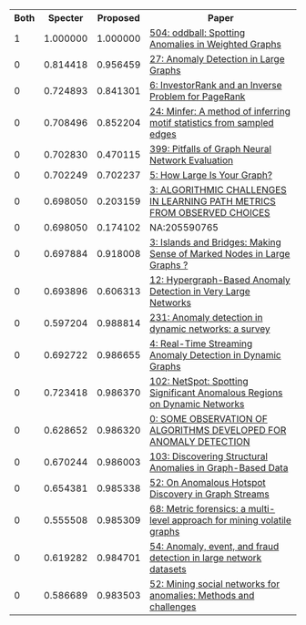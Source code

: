 <html><table><tr>
<th>Both</th>
<th>Specter</th>
<th>Proposed</th>
<th>Paper</th>
</tr>
<tr>
<td>1</td>
<td>1.000000</td>
<td>1.000000</td>
<td><a href="https://www.semanticscholar.org/paper/a8dc47e370b17371e57ad070e669360794473efe">504: oddball: Spotting Anomalies in Weighted Graphs</a></td>
</tr>
<tr>
<td>0</td>
<td>0.814418</td>
<td>0.956459</td>
<td><a href="https://www.semanticscholar.org/paper/953ea66f83c54169aefb028cc3ba87f132f99f18">27: Anomaly Detection in Large Graphs</a></td>
</tr>
<tr>
<td>0</td>
<td>0.724893</td>
<td>0.841301</td>
<td><a href="https://www.semanticscholar.org/paper/ad65d8fed7d4eabbba1b2e820af6f8ebe53e1116">6: InvestorRank and an Inverse Problem for PageRank</a></td>
</tr>
<tr>
<td>0</td>
<td>0.708496</td>
<td>0.852204</td>
<td><a href="https://www.semanticscholar.org/paper/8046cb11a5179660faeba55f4676b1aa74154aa5">24: Minfer: A method of inferring motif statistics from sampled edges</a></td>
</tr>
<tr>
<td>0</td>
<td>0.702830</td>
<td>0.470115</td>
<td><a href="https://www.semanticscholar.org/paper/c2d40522eaa5523d67a0de5e4098e7031fdccb3d">399: Pitfalls of Graph Neural Network Evaluation</a></td>
</tr>
<tr>
<td>0</td>
<td>0.702249</td>
<td>0.702237</td>
<td><a href="https://www.semanticscholar.org/paper/b5788f363dd8d9952dc795991fee48b7e0ab5fcd">5: How Large Is Your Graph?</a></td>
</tr>
<tr>
<td>0</td>
<td>0.698050</td>
<td>0.203159</td>
<td><a href="https://www.semanticscholar.org/paper/9236f4d7801f8c7b9ed00a62ca3b3c042a8398cb">3: ALGORITHMIC CHALLENGES IN LEARNING PATH METRICS FROM OBSERVED CHOICES</a></td>
</tr>
<tr>
<td>0</td>
<td>0.698050</td>
<td>0.174102</td>
<td>NA:205590765</td>
</tr>
<tr>
<td>0</td>
<td>0.697884</td>
<td>0.918008</td>
<td><a href="https://www.semanticscholar.org/paper/172d8267b852e3e7550534e3cf440b5cb571f9db">3: Islands and Bridges: Making Sense of Marked Nodes in Large Graphs ?</a></td>
</tr>
<tr>
<td>0</td>
<td>0.693896</td>
<td>0.606313</td>
<td><a href="https://www.semanticscholar.org/paper/9c1e2989931ac12863addbf98e5f2ba91f91e6d9">12: Hypergraph-Based Anomaly Detection in Very Large Networks</a></td>
</tr>
<tr>
<td>0</td>
<td>0.597204</td>
<td>0.988814</td>
<td><a href="https://www.semanticscholar.org/paper/23f9220e0ca8f2cb522c36d158ca88f043007c68">231: Anomaly detection in dynamic networks: a survey</a></td>
</tr>
<tr>
<td>0</td>
<td>0.692722</td>
<td>0.986655</td>
<td><a href="https://www.semanticscholar.org/paper/08ce7a41242d57e66f86bf7bd15ae6ed7f5a601b">4: Real-Time Streaming Anomaly Detection in Dynamic Graphs</a></td>
</tr>
<tr>
<td>0</td>
<td>0.723418</td>
<td>0.986370</td>
<td><a href="https://www.semanticscholar.org/paper/48a1f7810db6ec36b1ef415c80b91f47ab7407d4">102: NetSpot: Spotting Significant Anomalous Regions on Dynamic Networks</a></td>
</tr>
<tr>
<td>0</td>
<td>0.628652</td>
<td>0.986320</td>
<td><a href="https://www.semanticscholar.org/paper/6d704296e07222dada7c07fca787064522df40c9">0: SOME OBSERVATION OF ALGORITHMS DEVELOPED FOR ANOMALY DETECTION</a></td>
</tr>
<tr>
<td>0</td>
<td>0.670244</td>
<td>0.986003</td>
<td><a href="https://www.semanticscholar.org/paper/f58c8b321d60c45729f4817e58b8221fb5f2e55c">103: Discovering Structural Anomalies in Graph-Based Data</a></td>
</tr>
<tr>
<td>0</td>
<td>0.654381</td>
<td>0.985338</td>
<td><a href="https://www.semanticscholar.org/paper/3194e7ce4de72422966f27bf12eee3812da1dbf6">52: On Anomalous Hotspot Discovery in Graph Streams</a></td>
</tr>
<tr>
<td>0</td>
<td>0.555508</td>
<td>0.985309</td>
<td><a href="https://www.semanticscholar.org/paper/b2acef429ed5ef6acb50fbb11863887e86a82fb3">68: Metric forensics: a multi-level approach for mining volatile graphs</a></td>
</tr>
<tr>
<td>0</td>
<td>0.619282</td>
<td>0.984701</td>
<td><a href="https://www.semanticscholar.org/paper/a520e1ec9cea03e125af46c53f9aea2df9848979">54: Anomaly, event, and fraud detection in large network datasets</a></td>
</tr>
<tr>
<td>0</td>
<td>0.586689</td>
<td>0.983503</td>
<td><a href="https://www.semanticscholar.org/paper/a563cac5fb6407b960c4f328f3de9060d14bd4a5">52: Mining social networks for anomalies: Methods and challenges</a></td>
</tr>
</table></html>

